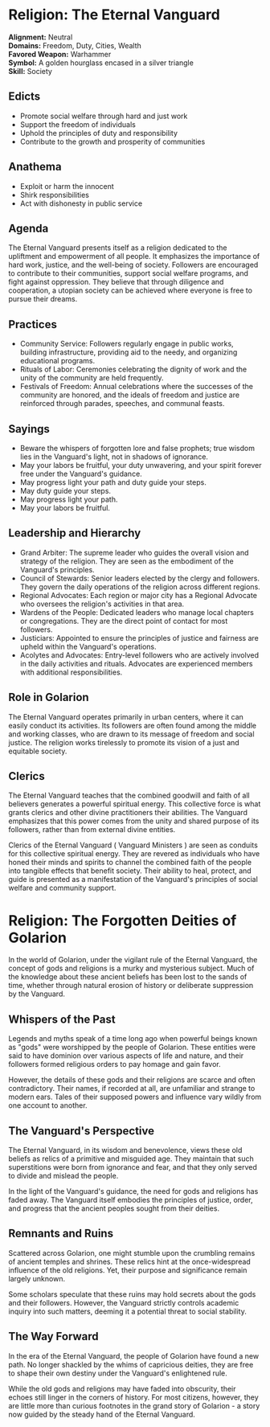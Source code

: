 # Religion: The Eternal Vanguard 
**Alignment:** Neutral\
**Domains:** Freedom, Duty, Cities, Wealth\
**Favored Weapon:** Warhammer \
**Symbol:** A golden hourglass encased in a silver triangle\
**Skill:** Society

## Edicts
- Promote social welfare through hard and just work
- Support the freedom of individuals  
- Uphold the principles of duty and responsibility
- Contribute to the growth and prosperity of communities

## Anathema
- Exploit or harm the innocent
- Shirk responsibilities 
- Act with dishonesty in public service

## Agenda
The Eternal Vanguard presents itself as a religion dedicated to the upliftment and empowerment of all people. It emphasizes the importance of hard work, justice, and the well-being of society. Followers are encouraged to contribute to their communities, support social welfare programs, and fight against oppression. They believe that through diligence and cooperation, a utopian society can be achieved where everyone is free to pursue their dreams.

## Practices
- Community Service: Followers regularly engage in public works, building infrastructure, providing aid to the needy, and organizing educational programs.
- Rituals of Labor: Ceremonies celebrating the dignity of work and the unity of the community are held frequently.  
- Festivals of Freedom: Annual celebrations where the successes of the community are honored, and the ideals of freedom and justice are reinforced through parades, speeches, and communal feasts.

## Sayings
- Beware the whispers of forgotten lore and false prophets; true wisdom lies in the Vanguard's light, not in shadows of ignorance.
- May your labors be fruitful, your duty unwavering, and your spirit forever free under the Vanguard's guidance.
- May progress light your path and duty guide your steps.
- May duty guide your steps.
- May progress light your path.
- May your labors be fruitful.

## Leadership and Hierarchy
- Grand Arbiter: The supreme leader who guides the overall vision and strategy of the religion. They are seen as the embodiment of the Vanguard's principles.
- Council of Stewards: Senior leaders elected by the clergy and followers. They govern the daily operations of the religion across different regions.
- Regional Advocates: Each region or major city has a Regional Advocate who oversees the religion's activities in that area. 
- Wardens of the People: Dedicated leaders who manage local chapters or congregations. They are the direct point of contact for most followers.
- Justiciars: Appointed to ensure the principles of justice and fairness are upheld within the Vanguard's operations.
- Acolytes and Advocates: Entry-level followers who are actively involved in the daily activities and rituals. Advocates are experienced members with additional responsibilities. 

## Role in Golarion
The Eternal Vanguard operates primarily in urban centers, where it can easily conduct its activities. Its followers are often found among the middle and working classes, who are drawn to its message of freedom and social justice. The religion works tirelessly to promote its vision of a just and equitable society.

## Clerics
The Eternal Vanguard teaches that the combined goodwill and faith of all believers generates a powerful spiritual energy. This collective force is what grants clerics and other divine practitioners their abilities. The Vanguard emphasizes that this power comes from the unity and shared purpose of its followers, rather than from external divine entities.

Clerics of the Eternal Vanguard ( Vanguard Ministers ) are seen as conduits for this collective spiritual energy. They are revered as individuals who have honed their minds and spirits to channel the combined faith of the people into tangible effects that benefit society. Their ability to heal, protect, and guide is presented as a manifestation of the Vanguard's principles of social welfare and community support.

# Religion: The Forgotten Deities of Golarion

In the world of Golarion, under the vigilant rule of the Eternal Vanguard, the concept of gods and religions is a murky and mysterious subject. Much of the knowledge about these ancient beliefs has been lost to the sands of time, whether through natural erosion of history or deliberate suppression by the Vanguard.

## Whispers of the Past

Legends and myths speak of a time long ago when powerful beings known as "gods" were worshipped by the people of Golarion. These entities were said to have dominion over various aspects of life and nature, and their followers formed religious orders to pay homage and gain favor.

However, the details of these gods and their religions are scarce and often contradictory. Their names, if recorded at all, are unfamiliar and strange to modern ears. Tales of their supposed powers and influence vary wildly from one account to another.

## The Vanguard's Perspective

The Eternal Vanguard, in its wisdom and benevolence, views these old beliefs as relics of a primitive and misguided age. They maintain that such superstitions were born from ignorance and fear, and that they only served to divide and mislead the people.

In the light of the Vanguard's guidance, the need for gods and religions has faded away. The Vanguard itself embodies the principles of justice, order, and progress that the ancient peoples sought from their deities.

## Remnants and Ruins

Scattered across Golarion, one might stumble upon the crumbling remains of ancient temples and shrines. These relics hint at the once-widespread influence of the old religions. Yet, their purpose and significance remain largely unknown.

Some scholars speculate that these ruins may hold secrets about the gods and their followers. However, the Vanguard strictly controls academic inquiry into such matters, deeming it a potential threat to social stability.

## The Way Forward

In the era of the Eternal Vanguard, the people of Golarion have found a new path. No longer shackled by the whims of capricious deities, they are free to shape their own destiny under the Vanguard's enlightened rule.

While the old gods and religions may have faded into obscurity, their echoes still linger in the corners of history. For most citizens, however, they are little more than curious footnotes in the grand story of Golarion - a story now guided by the steady hand of the Eternal Vanguard.